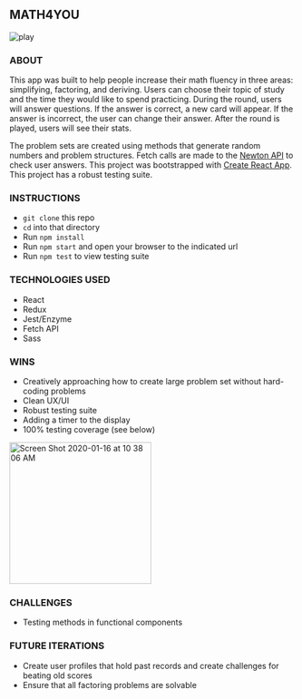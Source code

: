 ## MATH4YOU
![play](https://media.giphy.com/media/lSClnBHdPka1IILgl7/giphy.gif)

### ABOUT
This app was built to help people increase their math fluency in three areas: simplifying, factoring, and deriving. Users can choose their topic of study and the time they would like to spend practicing. During the round, users will answer questions. If the answer is correct, a new card will appear. If the answer is incorrect, the user can change their answer. After the round is played, users will see their stats.

The problem sets are created using methods that generate random numbers and problem structures. Fetch calls are made to the [Newton API](https://github.com/aunyks/newton-api) to check user answers. This project was bootstrapped with [Create React App](https://github.com/facebook/create-react-app). This project has a robust testing suite.

### INSTRUCTIONS
- `git clone` this repo
- `cd` into that directory
- Run `npm install`
- Run `npm start` and open your browser to the indicated url
- Run `npm test` to view testing suite

### TECHNOLOGIES USED
- React
- Redux
- Jest/Enzyme
- Fetch API
- Sass

### WINS
- Creatively approaching how to create large problem set without hard-coding problems
- Clean UX/UI
- Robust testing suite
- Adding a timer to the display
- 100% testing coverage (see below)

<img width="250" alt="Screen Shot 2020-01-16 at 10 38 06 AM" src="https://user-images.githubusercontent.com/51416773/72548646-5bf9f800-384c-11ea-83af-56ca649f96aa.png">

### CHALLENGES
- Testing methods in functional components

### FUTURE ITERATIONS
- Create user profiles that hold past records and create challenges for beating old scores
- Ensure that all factoring problems are solvable



